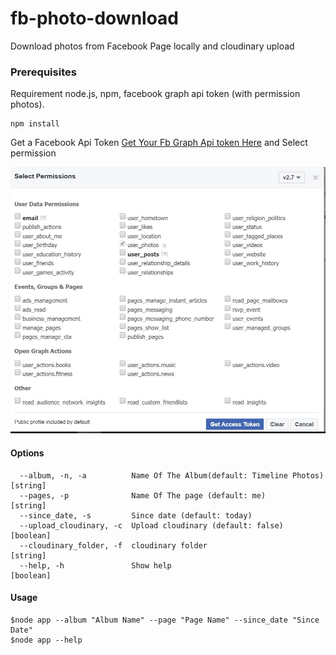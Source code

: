 # fb-photo-download
Download photos from Facebook Page locally and cloudinary upload

### Prerequisites

Requirement node.js, npm, facebook graph api token (with permission photos).

```
npm install
```

Get a Facebook Api Token
[Get Your Fb Graph Api token Here](https://developers.facebook.com/tools/explorer "Graph Api explorer")
and Select permission

![Graph token](https://raw.githubusercontent.com/MaxySpark/fb-photo-album-download/master/Screenshot/fbs4.jpg "Graph Api Token")

#### Options
```
  --album, -n, -a          Name Of The Album(default: Timeline Photos)  [string]
  --pages, -p              Name Of The page (default: me)               [string]
  --since_date, -s         Since date (default: today)
  --upload_cloudinary, -c  Upload cloudinary (default: false)          [boolean]
  --cloudinary_folder, -f  cloudinary folder                            [string]
  --help, -h               Show help                                   [boolean]
```

#### Usage
```
$node app --album "Album Name" --page "Page Name" --since_date "Since Date"
$node app --help
```
